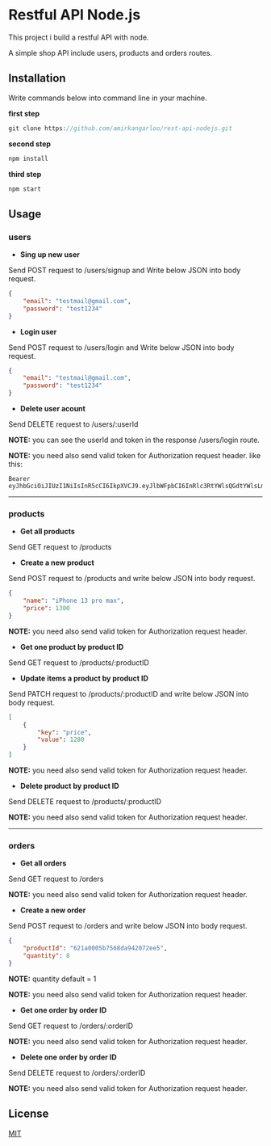 # Restful API Node.js
This project i build a restful API with node.

A simple shop API include users, products and orders routes.
## Installation
Write commands below into command line in your machine.

**first step**
```javascript
git clone https://github.com/amirkangarloo/rest-api-nodejs.git
```
**second step**
```javascript
npm install
```
**third step**
```javascript
npm start
```
## Usage
### users
- **Sing up new user**

Send POST request to /users/signup and Write below JSON into body request.

```json
{
    "email": "testmail@gmail.com",
    "password": "test1234"
}
```
- **Login user**

Send POST request to /users/login and Write below JSON into body request.

```json
{
    "email": "testmail@gmail.com",
    "password": "test1234"
}
```
- **Delete user acount**

Send DELETE request to /users/:userId

**NOTE:** you can see the userId and token in the response /users/login route.

**NOTE:** you need also send valid token for Authorization request header.
like this:
```
Bearer eyJhbGciOiJIUzI1NiIsInR5cCI6IkpXVCJ9.eyJlbWFpbCI6InRlc3RtYWlsQGdtYWlsLmNvbSIsIl9pZCI6IjYyMjA2ODFlNzg5ZGJiYmU3NzVkYjllZSIsImlhdCI6MTY0NjI5MjIwNSwiZXhwIjoxNjQ2Mjk5NDA1fQ.FWUUK0OvXs91Zo_tJy3xfrsaAaML2o64YI52BGcXLo0
```

------------


### products
- **Get all products**

Send GET request to /products

- **Create a new product**

Send POST request to /products and write below JSON into body request.


```json
{
    "name": "iPhone 13 pro max",
    "price": 1300
}
```

**NOTE:** you need also send valid token for Authorization request header.

- **Get one product by product ID**

Send GET request to /products/:productID

- **Update items a product by product ID**

Send PATCH request to /products/:productID and write below JSON into body request.

```json
[
    {
        "key": "price",
        "value": 1280
    }
]
```

**NOTE:** you need also send valid token for Authorization request header.

- **Delete product by product ID**

Send DELETE request to /products/:productID

**NOTE:** you need also send valid token for Authorization request header.

------------


### orders
- **Get all orders**

Send GET request to /orders

**NOTE:** you need also send valid token for Authorization request header.

- **Create a new order**

Send POST request to /orders and write below JSON into body request.

```json
{
    "productId": "621a0005b7568da942072ee5",
    "quantity": 8
}
```
**NOTE:** quantity default = 1


**NOTE:** you need also send valid token for Authorization request header.

- **Get one order by order ID**

Send GET request to /orders/:orderID

**NOTE:** you need also send valid token for Authorization request header.

- **Delete one order by order ID**

Send DELETE request to /orders/:orderID

**NOTE:** you need also send valid token for Authorization request header.

## License
[MIT](https://choosealicense.com/licenses/mit/)
